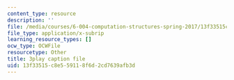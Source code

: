 ```yaml
---
content_type: resource
description: ''
file: /media/courses/6-004-computation-structures-spring-2017/13f33515c8e559118f6d2cd7639afb3d_3eQh_W8YF_g.vtt
file_type: application/x-subrip
learning_resource_types: []
ocw_type: OCWFile
resourcetype: Other
title: 3play caption file
uid: 13f33515-c8e5-5911-8f6d-2cd7639afb3d
---
```

